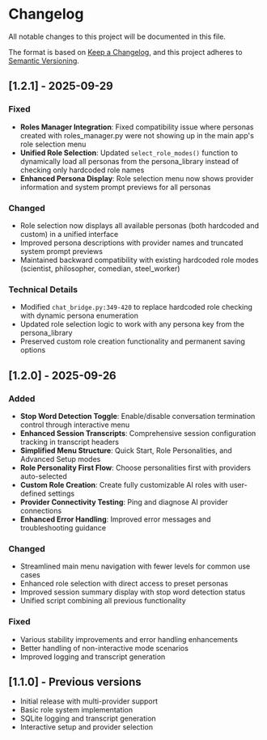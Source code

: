 # Changelog

All notable changes to this project will be documented in this file.

The format is based on [Keep a Changelog](https://keepachangelog.com/en/1.0.0/),
and this project adheres to [Semantic Versioning](https://semver.org/spec/v2.0.0.html).

## [1.2.1] - 2025-09-29

### Fixed
- **Roles Manager Integration**: Fixed compatibility issue where personas created with roles_manager.py were not showing up in the main app's role selection menu
- **Unified Role Selection**: Updated `select_role_modes()` function to dynamically load all personas from the persona_library instead of checking only hardcoded role names
- **Enhanced Persona Display**: Role selection menu now shows provider information and system prompt previews for all personas

### Changed
- Role selection now displays all available personas (both hardcoded and custom) in a unified interface
- Improved persona descriptions with provider names and truncated system prompt previews
- Maintained backward compatibility with existing hardcoded role modes (scientist, philosopher, comedian, steel_worker)

### Technical Details
- Modified `chat_bridge.py:349-420` to replace hardcoded role checking with dynamic persona enumeration
- Updated role selection logic to work with any persona key from the persona_library
- Preserved custom role creation functionality and permanent saving options

## [1.2.0] - 2025-09-26

### Added
- **Stop Word Detection Toggle**: Enable/disable conversation termination control through interactive menu
- **Enhanced Session Transcripts**: Comprehensive session configuration tracking in transcript headers
- **Simplified Menu Structure**: Quick Start, Role Personalities, and Advanced Setup modes
- **Role Personality First Flow**: Choose personalities first with providers auto-selected
- **Custom Role Creation**: Create fully customizable AI roles with user-defined settings
- **Provider Connectivity Testing**: Ping and diagnose AI provider connections
- **Enhanced Error Handling**: Improved error messages and troubleshooting guidance

### Changed
- Streamlined main menu navigation with fewer levels for common use cases
- Enhanced role selection with direct access to preset personas
- Improved session summary display with stop word detection status
- Unified script combining all previous functionality

### Fixed
- Various stability improvements and error handling enhancements
- Better handling of non-interactive mode scenarios
- Improved logging and transcript generation

## [1.1.0] - Previous versions

- Initial release with multi-provider support
- Basic role system implementation
- SQLite logging and transcript generation
- Interactive setup and provider selection